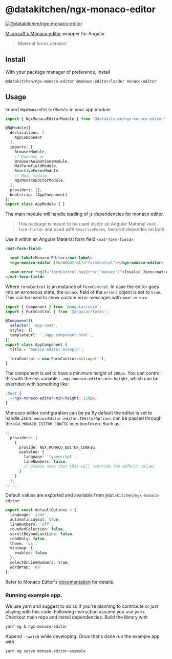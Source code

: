 # @datakitchen/ngx-monaco-editor
[![@datakitchen/ngx-monaco-editor](https://badge.fury.io/js/@datakitchen%2Fngx-monaco-editor.svg)](https://badge.fury.io/js/@datakitchen%2Fngx-monaco-editor)

[Microsoft's Monaco editor](https://microsoft.github.io/monaco-editor/) wrapper for Angular.
> Material forms version!

## Install
With your package manager of preference, install
```
@datakitchen/ngx-monaco-editor @monaco-editor/loader monaco-editor
```

## Usage
Import `NgxMonacoEditorModule` in your app module.

```typescript
import { NgxMonacoEditorModule } from '@datakitchen/ngx-monaco-editor';

@NgModule({
  declarations: [
    AppComponent
  ],
  imports: [
    BrowserModule,
    // Depends on
    BrowserAnimationsModule,
    MatFormFieldModule,
    ReactiveFormsModule,
    // Main module
    NgxMonacoEditorModule,
  ],
  providers: [],
  bootstrap: [AppComponent]
})
export class AppModule { }
```

The main module will handle loading of js dependencies for monaco editor.

> This package is meant to be used inside an Angular Material `<mat-form-field>` and used with `ReactiveForms`, hence it dependes on both.

Use it within an Angular Material form field `<mat-form-field>`.

```html
<mat-form-field>

  <mat-label>Monaco Editor</mat-label>
  <ngx-monaco-editor [formControl]="formControl"></ngx-monaco-editor>

  <mat-error *ngIf="formControl.hasError('monaco')">Invalid Json</mat-error>
</mat-form-field>
```
Where `formControl` is an instance of `FormControl`.
In case the editor goes into an erroneous state, the `monaco` field of the `errors` object is set to `true`. This can be used to show custom error messages with `<mat-error>`.

```typescript
import { Component } from '@angular/core';
import { FormControl } from '@angular/forms';

@Component({
  selector: 'app-root',
  styles: [],
  templateUrl: './app.component.html',
})
export class AppComponent {
  title = 'monaco-editor-example';

  formControl = new FormControl<string>('');
}
```
The component is set to have a minimum height of `200px`. You can control this with the css variable `--ngx-monaco-editor-min-height`, which can be overriden with something like:
```css
:host {
  --ngx-monaco-editor-min-height: 120px;
}
```
Moncaco editor configuration can be pa
By default the editor is set to handle Json.
`monacoEditor.editor.IEditorOptions` can be passed through the `NGX_MONACO_EDITOR_CONFIG` injectionToken. Such as:
```typescript
// ...
  providers: [
    {
      provide: NGX_MONACO_EDITOR_CONFIG,
      useValue: {
        language: 'typescript',
        lineNumbers: false,
        // please note that this will override the default values
      }
    }
  ],
// ...
```

Default values are exported and available from `@datakitchen/ngx-monaco-editor`:

```typescript
export const defaultOptions = {
  language: 'json',
  automaticLayout: true,
  lineNumbers: 'off',
  roundedSelection: false,
  scrollBeyondLastLine: false,
  readOnly: false,
  theme: 'vs',
  minimap: {
    enabled: false
  },
  selectOnLineNumbers: true,
  wordWrap: 'on'
};
```
Refer to Monaco Editor's [documentation](https://microsoft.github.io/monaco-editor/docs.html) for details.

### Running example app.
We use yarn and suggest to do so if you're planning to contribute or just playing with this code.
Following instruction assume you use yarn.
Checkout main repo and install dependencies.
Build the library with
```bash
yarn ng b ngx-monaco-editor
```
Append `--watch` while developing. Once that's done run the example app with
```bash
yarn ng serve monaco-editor-example
```
